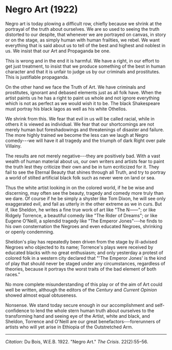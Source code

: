 <!--
title:   Negro Art
author:  Du Bois, W.E.B.
journal: The Crisis
year:    1922
volume:  22
issue:   2
pages:   55-56
-->
# Negro Art (1922)

Negro art is today plowing a difficult row, chiefly because we shrink at the portrayal of 
the truth about ourselves. We are so used to seeing the truth distorted to our despite, that whenever we are portrayed on canvas, in story or on the stage, as simply human with human frailties, we rebel. We want everything that is said about us to tell of the best and highest and noblest in us. We insist that our Art and Propaganda be one. 

This is wrong and in the end it is harmful. We have a right, in our effort to get just treatment, to insist that we produce something of the best in human character and that it is unfair to judge us by our criminals and prostitutes. This is justifiable propaganda. 

On the other hand we face the Truth of Art. We have criminals and prostitutes, ignorant and debased elements just as all folk have. When the artist paints us he has a right to paint us whole and not ignore everything which is not as perfect as we would wish it to be. The black Shakespeare must portray his black Iagos as well as his white Othellos. 

We shrink from this. We fear that evil in us will be called racial, while in others it is viewed as individual. We fear that our shortcomings are not merely human but foreshadowings and threatenings of disaster and failure. The more highly trained we become the less can we laugh at Negro comedy---we will have it all tragedy and the triumph of dark Right over pale Villainy. 

The results are not merely negative---they are positively bad. With a vast wealth of human material about us, our own writers and artists fear to paint the truth lest they criticize their own and be in turn ecriticized for it. They fail to see the Eternal Beauty that shines through all Truth, and try to portray a world of stilted artificial black folk such as never were on land or sea. 

Thus the white artist looking in on the colored world, if he be wise and discerning, may often see the beauty, tragedy and comedy more truly than we dare. Of course if he be simply a shyster like Tom Dixon, he will see only exaggerated evil, and fail as utterly in the other extreme as we in curs. But if, like Sheldon, he writes a fine true work of art like "The N&#11834;"; or like Ridgely Torrence, a beautiful comedy like "The Rider of Dreams"; or like Eugene O'Neill, a splendid tragedy like "The Emperor Jones"---he finds to his own consternation the Negroes and even educated Negroes, shrinking or openly condemning. 

Sheldon's play has repeatedly been driven from the stage by ill-advised Negroes who objected to its name; Torrence's plays were received by educated blacks with no great enthusiasm; and only yesterday a protest of colored folk in a western city declared that "'The Emperor Jones' is the kind of play that should never be staged under any circumstances, regardless of theories, because it portrays the worst traits of the bad element of both races." 

No more complete misunderstanding of this play or of the aim of Art could well be written, although the editors of the *Century* and *Current Opinion* showed almost equal obtuseness. 

Nonsense. We stand today secure enough in our accomplishment and self-confidence to lend the whole stern human truth about ourselves to the transforming hand and seeing eye of the Artist, white and black, and Sheldon, Torrence and O'Neill are our great benefactors---forerunners of artists who will yet arise in Ethiopia of the Outstretched Arm.

______________
*Citation:* Du Bois, W.E.B. 1922. "Negro Art." *The Crisis*. 22(2):55&ndash;56.